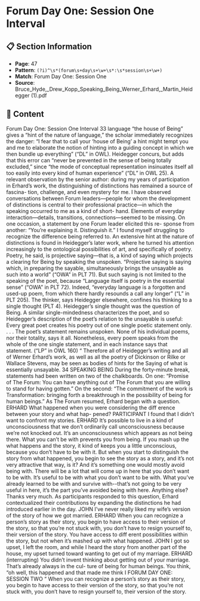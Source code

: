 # Forum Day One: Session One Interval

## 📋 Section Information

- **Page**: 47
- **Pattern**: `(?i)^\s*(forum\s+day\s+\w+\s*:\s*session\s+\w+)`
- **Match**: Forum Day One: Session One
- **Source**: Bruce_Hyde,_Drew_Kopp_Speaking_Being_Werner_Erhard,_Martin_Heidegger (1).pdf

## 📄 Content

Forum Day One: Session One Interval
33
language “the house of Being” gives a “hint of the nature of language,” the scholar
immediately recognizes the danger: “I fear that to call your ‘house of Being’ a hint
might tempt you and me to elaborate the notion of hinting into a guiding concept in
which we then bundle up everything” (“DL” in OWL).  Heidegger concurs, but adds
that this error can “never be prevented in the sense of being totally excluded,” since
“the mode of conceptual representation insinuates itself all too easily into every
kind of human experience” (“DL” in OWL 25).
A relevant observation by the senior author: during my years of participation in
Erhard’s work, the distinguishing of distinctions has remained a source of fascina-
tion, challenge, and even mystery for me. I have observed conversations between
Forum leaders—people for whom the development of distinctions is central to their
professional practice—in which the speaking occurred to me as a kind of short-
hand. Elements of everyday interaction—details,  transitions, connections—seemed
to be missing. On one occasion, a statement by one Forum leader elicited this re-
sponse from another: “You’re explaining it. Distinguish it.” I found myself struggling
to recognize the difference being referred to.
An extensive hint at the nature of distinctions is found in Heidegger’s later work,
where he turned his attention increasingly to the ontological possibilities of art, and
specifically of poetry. Poetry, he said, is projective saying—that is, a kind of saying
which projects a clearing for Being by speaking the unspoken. “Projective saying
is saying which, in preparing the sayable, simultaneously brings the unsayable as
such into a world” (“OWA” in PLT 71). But such saying is not limited to the speaking
of the poet, because “Language itself is poetry in the essential sense” (“OWA” in PLT
72). Indeed, “everyday language is a forgotten and used-up poem, from which there
hardly resounds a call any longer” (“L” in PLT 205).
The thinker, says Heidegger elsewhere, confines his thinking to a single
thought (PLT 4). Heidegger’s single thought was the question of Being. A similar
single-mindedness characterizes the poet, and so Heidegger’s description of the
poet’s relation to the unsayable is useful:
Every great poet creates his poetry out of one single
poetic statement only. . . . The poet’s statement remains
unspoken. None of his individual poems, nor their totality,
says it all. Nonetheless, every poem speaks from the whole
of the one single statement, and in each instance says that
statement. (“LP” in OWL 160)
“
Therefore all of Heidegger’s writing and all of Werner Erhard’s work, as well as all the
poetry of Dickinson or Rilke or Wallace Stevens, may be seen as bodies of hints for
the Saying of what is essentially unsayable.
34
SPEAKING BEING
During the forty-minute break, statements had been written on two of the chalkboards. On one:
“Promise of The Forum: You can have anything out of The Forum that you are willing to stand for
having gotten.” On the second: “The commitment of the work is Transformation: bringing forth a
breakthrough in the possibility of being for human beings.”
As The Forum resumed, Erhard began with a question.
ERHARD
What happened when you were considering the diff erence between your story and what hap-
pened?
PARTICIPANT
I found that I didn’t want to confront my stories.
ERHARD
It’s possible to live in a kind of unconsciousness that we don’t ordinarily call unconsciousness
because we’re not knocked out. It’s an unconsciousness which appears as not being there. What
you can’t be with prevents you from being. If you mash up the what happens and the story, it
kind of keeps you a little unconscious, because you don’t have to be with it. But when you start
to distinguish the story from what happened, you begin to see the story as a story, and it’s not
very attractive that way, is it? And it’s something one would mostly avoid being with. There
will be a lot that will come up in here that you don’t want to be with. It’s useful to be with what
you don’t want to be with. What you’ve already learned to be with and survive with--that’s not
going to be very useful in here, it’s the part you’ve avoided being with here. Anything else?
Thanks very much.
As participants responded to this question, Erhard contextualized their contributions by expanding
the distinctions he had introduced earlier in the day.
JOHN
I’ve never really liked my wife’s version of the story of how we got married.
ERHARD
When you can recognize a person’s story as their story, you begin to have access to their version
of the story, so that you’re not stuck with, you don’t have to resign yourself to, their version of
the story. You have access to diff erent possibilities within the story, but not when it’s mashed up
with what happened.
JOHN
I got so upset, I left the room, and while I heard the story from another part of the house, my
upset turned toward wanting to get out of my marriage.
ERHARD  (interrupting)
You didn’t invent thinking about getting out of your marriage. That’s already always in the cul-
ture of being for human beings. You think, “oh well, this happened and that made me think I
FORUM DAY ONE:
SESSION TWO
“
When you can recognize a person’s story as
their story, you begin to have access to their
version of the story, so that you’re not stuck
with, you don’t have to resign yourself to,
their version of the story.